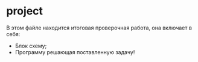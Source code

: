 # project 
В этом файле находится итоговая проверочная работа, она включает в себя:
- Блок схему;
- Программу решающая поставленную задачу!
